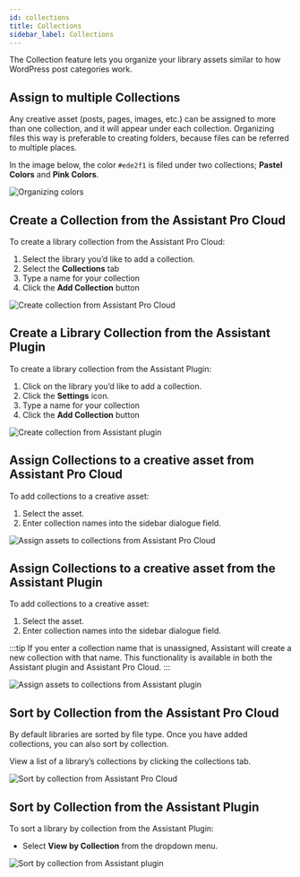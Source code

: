 ```yaml
---
id: collections
title: Collections
sidebar_label: Collections
---
```


The Collection feature lets you organize your library assets similar to how WordPress post categories work.

## Assign to multiple Collections

Any creative asset (posts, pages, images, etc.) can be assigned to more than one collection, and it will appear under each collection. Organizing files this way is preferable to creating folders, because files can be referred to multiple places.

In the image below, the color `#ede2f1` is filed under two collections; **Pastel Colors** and **Pink Colors**.

![Organizing colors](/img/assistant/cloud--libraries--organize-assets--1.jpg)

## Create a Collection from the Assistant Pro Cloud

To create a library collection from the Assistant Pro Cloud:

1. Select the library you’d like to add a collection.
2. Select the **Collections** tab
3. Type a name for your collection
4. Click the **Add Collection** button

![Create collection from Assistant Pro Cloud](/img/assistant/cloud--libraries--organize-assets--2.jpg)

## Create a Library Collection from the Assistant Plugin

To create a library collection from the Assistant Plugin:

1. Click on the library you’d like to add a collection.
2. Click the **Settings** icon.
3. Type a name for your collection
4. Click the **Add Collection** button

![Create collection from Assistant plugin](/img/assistant/cloud--libraries--organize-assets--3.jpg)

## Assign Collections to a creative asset from Assistant Pro Cloud

To add collections to a creative asset:

1. Select the asset.
2. Enter collection names into the sidebar dialogue field. 

![Assign assets to collections from Assistant Pro Cloud](/img/assistant/cloud--libraries--organize-assets--4.jpg)

## Assign Collections to a creative asset from the Assistant Plugin

To add collections to a creative asset:

1. Select the asset.
2. Enter collection names into the sidebar dialogue field.

:::tip
If you enter a collection name that is unassigned, Assistant will create a new collection with that name. This functionality is available in both the Assistant plugin and Assistant Pro Cloud.
:::

![Assign assets to collections from Assistant plugin](/img/assistant/cloud--libraries--organize-assets--5.jpg)

## Sort by Collection from the Assistant Pro Cloud

​​By default libraries are sorted by file type. Once you have added collections, you can also sort by collection.

View a list of a library’s collections by clicking the collections tab.

![Sort by collection from Assistant Pro Cloud](/img/assistant/cloud--libraries--organize-assets--6.jpg)

## Sort by Collection from the Assistant Plugin

To sort a library by collection from the Assistant Plugin:

* Select **View by Collection** from the dropdown menu.

![Sort by collection from Assistant plugin](/img/assistant/cloud--libraries--organize-assets--7.jpg)
